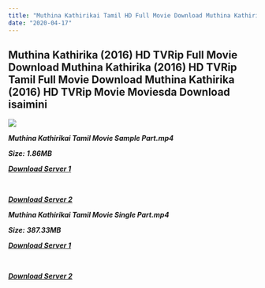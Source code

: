 ```yaml
---
title: "Muthina Kathirikai Tamil HD Full Movie Download Muthina Kathirikai Tamil HD Movie Download"
date: "2020-04-17"
---
```


## Muthina Kathirika (2016) HD TVRip Full Movie Download Muthina Kathirika (2016) HD TVRip Tamil Full Movie Download Muthina Kathirika (2016) HD TVRip Movie Moviesda Download isaimini

![](https://images.moviebuff.com/6f1ec08e-b0d8-4846-bcbd-b0a7c3d36266?w=1000)

**_Muthina Kathirikai Tamil Movie Sample Part.mp4_**

**_Size:_** **_1.86MB_**  

**_[Download Server 1](http://s4.uptofiles.net//files/Tamil{2fcca7f3eb37873f37db349ec051a8a2ca8665ef95d92bbb099fe2eda7827782}202016{2fcca7f3eb37873f37db349ec051a8a2ca8665ef95d92bbb099fe2eda7827782}20Movies/Muthina{2fcca7f3eb37873f37db349ec051a8a2ca8665ef95d92bbb099fe2eda7827782}20Kathirika{2fcca7f3eb37873f37db349ec051a8a2ca8665ef95d92bbb099fe2eda7827782}20(2016){2fcca7f3eb37873f37db349ec051a8a2ca8665ef95d92bbb099fe2eda7827782}20HD{2fcca7f3eb37873f37db349ec051a8a2ca8665ef95d92bbb099fe2eda7827782}20TVRip/Mp4{2fcca7f3eb37873f37db349ec051a8a2ca8665ef95d92bbb099fe2eda7827782}20HD{2fcca7f3eb37873f37db349ec051a8a2ca8665ef95d92bbb099fe2eda7827782}20(Single{2fcca7f3eb37873f37db349ec051a8a2ca8665ef95d92bbb099fe2eda7827782}20Part){2fcca7f3eb37873f37db349ec051a8a2ca8665ef95d92bbb099fe2eda7827782}20-{2fcca7f3eb37873f37db349ec051a8a2ca8665ef95d92bbb099fe2eda7827782}20(480x320)/Muthina{2fcca7f3eb37873f37db349ec051a8a2ca8665ef95d92bbb099fe2eda7827782}20Kathirikai{2fcca7f3eb37873f37db349ec051a8a2ca8665ef95d92bbb099fe2eda7827782}20(2016){2fcca7f3eb37873f37db349ec051a8a2ca8665ef95d92bbb099fe2eda7827782}20Sample{2fcca7f3eb37873f37db349ec051a8a2ca8665ef95d92bbb099fe2eda7827782}20(480x320).mp4)_**

**_[  
](http://s4.uptofiles.net//files/Tamil{2fcca7f3eb37873f37db349ec051a8a2ca8665ef95d92bbb099fe2eda7827782}202016{2fcca7f3eb37873f37db349ec051a8a2ca8665ef95d92bbb099fe2eda7827782}20Movies/Muthina{2fcca7f3eb37873f37db349ec051a8a2ca8665ef95d92bbb099fe2eda7827782}20Kathirika{2fcca7f3eb37873f37db349ec051a8a2ca8665ef95d92bbb099fe2eda7827782}20(2016){2fcca7f3eb37873f37db349ec051a8a2ca8665ef95d92bbb099fe2eda7827782}20HD{2fcca7f3eb37873f37db349ec051a8a2ca8665ef95d92bbb099fe2eda7827782}20TVRip/Mp4{2fcca7f3eb37873f37db349ec051a8a2ca8665ef95d92bbb099fe2eda7827782}20HD{2fcca7f3eb37873f37db349ec051a8a2ca8665ef95d92bbb099fe2eda7827782}20(Single{2fcca7f3eb37873f37db349ec051a8a2ca8665ef95d92bbb099fe2eda7827782}20Part){2fcca7f3eb37873f37db349ec051a8a2ca8665ef95d92bbb099fe2eda7827782}20-{2fcca7f3eb37873f37db349ec051a8a2ca8665ef95d92bbb099fe2eda7827782}20(480x320)/Muthina{2fcca7f3eb37873f37db349ec051a8a2ca8665ef95d92bbb099fe2eda7827782}20Kathirikai{2fcca7f3eb37873f37db349ec051a8a2ca8665ef95d92bbb099fe2eda7827782}20(2016){2fcca7f3eb37873f37db349ec051a8a2ca8665ef95d92bbb099fe2eda7827782}20Sample{2fcca7f3eb37873f37db349ec051a8a2ca8665ef95d92bbb099fe2eda7827782}20(480x320).mp4)_**

**_[Download Server 2](http://s4.uptofiles.net//files/Tamil{2fcca7f3eb37873f37db349ec051a8a2ca8665ef95d92bbb099fe2eda7827782}202016{2fcca7f3eb37873f37db349ec051a8a2ca8665ef95d92bbb099fe2eda7827782}20Movies/Muthina{2fcca7f3eb37873f37db349ec051a8a2ca8665ef95d92bbb099fe2eda7827782}20Kathirika{2fcca7f3eb37873f37db349ec051a8a2ca8665ef95d92bbb099fe2eda7827782}20(2016){2fcca7f3eb37873f37db349ec051a8a2ca8665ef95d92bbb099fe2eda7827782}20HD{2fcca7f3eb37873f37db349ec051a8a2ca8665ef95d92bbb099fe2eda7827782}20TVRip/Mp4{2fcca7f3eb37873f37db349ec051a8a2ca8665ef95d92bbb099fe2eda7827782}20HD{2fcca7f3eb37873f37db349ec051a8a2ca8665ef95d92bbb099fe2eda7827782}20(Single{2fcca7f3eb37873f37db349ec051a8a2ca8665ef95d92bbb099fe2eda7827782}20Part){2fcca7f3eb37873f37db349ec051a8a2ca8665ef95d92bbb099fe2eda7827782}20-{2fcca7f3eb37873f37db349ec051a8a2ca8665ef95d92bbb099fe2eda7827782}20(480x320)/Muthina{2fcca7f3eb37873f37db349ec051a8a2ca8665ef95d92bbb099fe2eda7827782}20Kathirikai{2fcca7f3eb37873f37db349ec051a8a2ca8665ef95d92bbb099fe2eda7827782}20(2016){2fcca7f3eb37873f37db349ec051a8a2ca8665ef95d92bbb099fe2eda7827782}20Sample{2fcca7f3eb37873f37db349ec051a8a2ca8665ef95d92bbb099fe2eda7827782}20(480x320).mp4)_**

**_Muthina Kathirikai Tamil Movie Single Part.mp4_**

**_Size:_** **_387.33MB_**  

**_[Download Server 1](http://s4.uptofiles.net//files/Tamil{2fcca7f3eb37873f37db349ec051a8a2ca8665ef95d92bbb099fe2eda7827782}202016{2fcca7f3eb37873f37db349ec051a8a2ca8665ef95d92bbb099fe2eda7827782}20Movies/Muthina{2fcca7f3eb37873f37db349ec051a8a2ca8665ef95d92bbb099fe2eda7827782}20Kathirika{2fcca7f3eb37873f37db349ec051a8a2ca8665ef95d92bbb099fe2eda7827782}20(2016){2fcca7f3eb37873f37db349ec051a8a2ca8665ef95d92bbb099fe2eda7827782}20HD{2fcca7f3eb37873f37db349ec051a8a2ca8665ef95d92bbb099fe2eda7827782}20TVRip/Mp4{2fcca7f3eb37873f37db349ec051a8a2ca8665ef95d92bbb099fe2eda7827782}20HD{2fcca7f3eb37873f37db349ec051a8a2ca8665ef95d92bbb099fe2eda7827782}20(Single{2fcca7f3eb37873f37db349ec051a8a2ca8665ef95d92bbb099fe2eda7827782}20Part){2fcca7f3eb37873f37db349ec051a8a2ca8665ef95d92bbb099fe2eda7827782}20-{2fcca7f3eb37873f37db349ec051a8a2ca8665ef95d92bbb099fe2eda7827782}20(480x320)/Muthina{2fcca7f3eb37873f37db349ec051a8a2ca8665ef95d92bbb099fe2eda7827782}20Kathirikai{2fcca7f3eb37873f37db349ec051a8a2ca8665ef95d92bbb099fe2eda7827782}20(2016){2fcca7f3eb37873f37db349ec051a8a2ca8665ef95d92bbb099fe2eda7827782}20Single{2fcca7f3eb37873f37db349ec051a8a2ca8665ef95d92bbb099fe2eda7827782}20Part{2fcca7f3eb37873f37db349ec051a8a2ca8665ef95d92bbb099fe2eda7827782}20(480x320).mp4)_**

**_[  
](http://s4.uptofiles.net//files/Tamil{2fcca7f3eb37873f37db349ec051a8a2ca8665ef95d92bbb099fe2eda7827782}202016{2fcca7f3eb37873f37db349ec051a8a2ca8665ef95d92bbb099fe2eda7827782}20Movies/Muthina{2fcca7f3eb37873f37db349ec051a8a2ca8665ef95d92bbb099fe2eda7827782}20Kathirika{2fcca7f3eb37873f37db349ec051a8a2ca8665ef95d92bbb099fe2eda7827782}20(2016){2fcca7f3eb37873f37db349ec051a8a2ca8665ef95d92bbb099fe2eda7827782}20HD{2fcca7f3eb37873f37db349ec051a8a2ca8665ef95d92bbb099fe2eda7827782}20TVRip/Mp4{2fcca7f3eb37873f37db349ec051a8a2ca8665ef95d92bbb099fe2eda7827782}20HD{2fcca7f3eb37873f37db349ec051a8a2ca8665ef95d92bbb099fe2eda7827782}20(Single{2fcca7f3eb37873f37db349ec051a8a2ca8665ef95d92bbb099fe2eda7827782}20Part){2fcca7f3eb37873f37db349ec051a8a2ca8665ef95d92bbb099fe2eda7827782}20-{2fcca7f3eb37873f37db349ec051a8a2ca8665ef95d92bbb099fe2eda7827782}20(480x320)/Muthina{2fcca7f3eb37873f37db349ec051a8a2ca8665ef95d92bbb099fe2eda7827782}20Kathirikai{2fcca7f3eb37873f37db349ec051a8a2ca8665ef95d92bbb099fe2eda7827782}20(2016){2fcca7f3eb37873f37db349ec051a8a2ca8665ef95d92bbb099fe2eda7827782}20Single{2fcca7f3eb37873f37db349ec051a8a2ca8665ef95d92bbb099fe2eda7827782}20Part{2fcca7f3eb37873f37db349ec051a8a2ca8665ef95d92bbb099fe2eda7827782}20(480x320).mp4)_**

**_[Download Server 2](http://s4.uptofiles.net//files/Tamil{2fcca7f3eb37873f37db349ec051a8a2ca8665ef95d92bbb099fe2eda7827782}202016{2fcca7f3eb37873f37db349ec051a8a2ca8665ef95d92bbb099fe2eda7827782}20Movies/Muthina{2fcca7f3eb37873f37db349ec051a8a2ca8665ef95d92bbb099fe2eda7827782}20Kathirika{2fcca7f3eb37873f37db349ec051a8a2ca8665ef95d92bbb099fe2eda7827782}20(2016){2fcca7f3eb37873f37db349ec051a8a2ca8665ef95d92bbb099fe2eda7827782}20HD{2fcca7f3eb37873f37db349ec051a8a2ca8665ef95d92bbb099fe2eda7827782}20TVRip/Mp4{2fcca7f3eb37873f37db349ec051a8a2ca8665ef95d92bbb099fe2eda7827782}20HD{2fcca7f3eb37873f37db349ec051a8a2ca8665ef95d92bbb099fe2eda7827782}20(Single{2fcca7f3eb37873f37db349ec051a8a2ca8665ef95d92bbb099fe2eda7827782}20Part){2fcca7f3eb37873f37db349ec051a8a2ca8665ef95d92bbb099fe2eda7827782}20-{2fcca7f3eb37873f37db349ec051a8a2ca8665ef95d92bbb099fe2eda7827782}20(480x320)/Muthina{2fcca7f3eb37873f37db349ec051a8a2ca8665ef95d92bbb099fe2eda7827782}20Kathirikai{2fcca7f3eb37873f37db349ec051a8a2ca8665ef95d92bbb099fe2eda7827782}20(2016){2fcca7f3eb37873f37db349ec051a8a2ca8665ef95d92bbb099fe2eda7827782}20Single{2fcca7f3eb37873f37db349ec051a8a2ca8665ef95d92bbb099fe2eda7827782}20Part{2fcca7f3eb37873f37db349ec051a8a2ca8665ef95d92bbb099fe2eda7827782}20(480x320).mp4)_**
